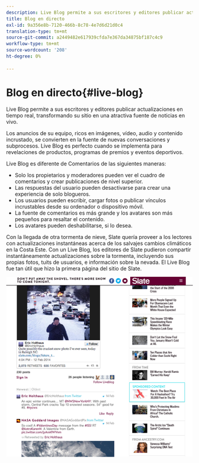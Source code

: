 ```yaml
---
description: Live Blog permite a sus escritores y editores publicar actualizaciones en tiempo real, transformando su sitio en una atractiva fuente de noticias en vivo.
title: Blog en directo
exl-id: 9a356e8b-7120-466b-8c78-4e7d6d21d0c4
translation-type: tm+mt
source-git-commit: a2449482e617939cfda7e367da34875bf187c4c9
workflow-type: tm+mt
source-wordcount: '208'
ht-degree: 0%

---
```


# Blog en directo{#live-blog}

Live Blog permite a sus escritores y editores publicar actualizaciones en tiempo real, transformando su sitio en una atractiva fuente de noticias en vivo.

Los anuncios de su equipo, ricos en imágenes, vídeo, audio y contenido incrustado, se convierten en la fuente de nuevas conversaciones y subprocesos. Live Blog es perfecto cuando se implementa para revelaciones de productos, programas de premios y eventos deportivos.

Live Blog es diferente de Comentarios de las siguientes maneras:

* Solo los propietarios y moderadores pueden ver el cuadro de comentarios y crear publicaciones de nivel superior.
* Las respuestas del usuario pueden desactivarse para crear una experiencia de solo blogueros.
* Los usuarios pueden escribir, cargar fotos o publicar vínculos incrustables desde su ordenador o dispositivo móvil.
* La fuente de comentarios es más grande y los avatares son más pequeños para resaltar el contenido.
* Los avatares pueden deshabilitarse, si lo desea.

Con la llegada de otra tormenta de nieve, Slate quería proveer a los lectores con actualizaciones instantáneas acerca de los salvajes cambios climáticos en la Costa Este. Con un Live Blog, los editores de Slate pudieron compartir instantáneamente actualizaciones sobre la tormenta, incluyendo sus propias fotos, tuits de usuarios, e información sobre la nevada. El Live Blog fue tan útil que hizo la primera página del sitio de Slate.

![](assets/LiveBlogSlate_example.png)
